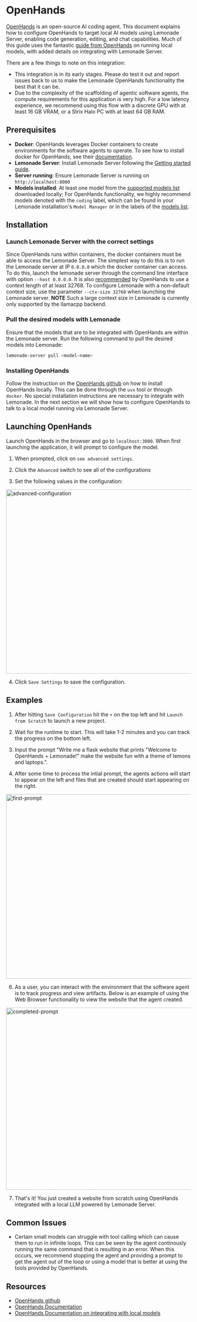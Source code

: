 # OpenHands

[OpenHands](https://github.com/All-Hands-AI/OpenHands) is an open-source AI coding agent. This document explains how to configure OpenHands to target local AI models using Lemonade Server, enabling code generation, editing, and chat capabilities. Much of this guide uses the fantastic [guide from OpenHands](https://docs.all-hands.dev/usage/llms/local-llms) on running local models, with added details on integrating with Lemonade Server.

There are a few things to note on this integration:
* This integration is in its early stages. Please do test it out and report issues back to us to make the Lemonade OpenHands functionality the best that it can be.
* Due to the complexity of the scaffolding of agentic software agents, the compute requirements for this application is very high. For a low latency experience, we recommend using this flow with a discrete GPU with at least 16 GB VRAM, or a Strix Halo PC with at least 64 GB RAM. 


## Prerequisites

- **Docker**: OpenHands leverages Docker containers to create environments for the software agents to operate. To see how to install docker for OpenHands, see their [documentation](https://docs.all-hands.dev/usage/local-setup).
- **Lemonade Server**: Install Lemonade Server following the [Getting started guide](https://lemonade-server.ai/docs/server/).
- **Server running**: Ensure Lemonade Server is running on `http://localhost:8000`
- **Models installed**: At least one model from the [supported models list](https://lemonade-server.ai/docs/server/server_models/) downloaded locally; For OpenHands functionality, we highly recommend models denoted with the `coding` label, which can be found in your Lemonade installation's `Model Manager` or in the labels of the [models list](https://lemonade-server.ai/docs/server/server_models/). 

## Installation

### Launch Lemonade Server with the correct settings

Since OpenHands runs within containers, the docker containers must be able to access the Lemonade Server. The simplest way to do this is to run the Lemonade server at IP `0.0.0.0` which the docker container can access. To do this, launch the lemonade server through the command line interface with option `--host 0.0.0.0`. It is also [recommended](https://docs.all-hands.dev/usage/llms/local-llms) by OpenHands to use a context length of at least 32768. To configure Lemonade with a non-default context size, use the parameter `--ctx-size 32768` when launching the Lemonade server. **NOTE** Such a large context size in Lemonade is currently only supported by the llamacpp backend. 

### Pull the desired models with Lemonade

Ensure that the models that are to be integrated with OpenHands are within the Lemonade server. Run the following command to pull the desired models into Lemonade: 

```bash
lemonade-server pull <model-name>
```

### Installing OpenHands

Follow the instruction on the [OpenHands github](https://github.com/All-Hands-AI/OpenHands/) on how to install OpenHands locally. This can be done through the `uvx` tool or through `docker`. No special installation instructions are necessary to integrate with Lemonade. In the next section we will show how to configure OpenHands to talk to a local model running via Lemonade Server. 

## Launching OpenHands

Launch OpenHands in the browser and go to `localhost:3000`. When first launching the application, it will prompt to configure the model. 

1. When prompted, click on `see advanced settings`. 

2. Click the `Advanced` switch to see all of the configurations 

3. Set the following values in the configuration:

<img width="953" height="502" alt="advanced-configuration" src="https://github.com/user-attachments/assets/4c710fdd-489f-4b55-8efc-faf6096a068a" />
    
4. Click `Save Settings` to save the configuration. 

## Examples

1. After hitting `Save Configuration` hit the `+` on the top left and hit `Launch from Scratch` to launch a new project. 

2. Wait for the runtime to start. This will take 1-2 minutes and you can track the progress on the bottom left. 

3. Input the prompt "Write me a flask website that prints "Welcome to OpenHands + Lemonade!" make the website fun with a theme of lemons and laptops.".

4. After some time to process the intial prompt, the agents actions will start to appear on the left and files that are created should start appearing on the right.

<img width="947" height="503" alt="first-prompt" src="https://github.com/user-attachments/assets/78e7d87f-effa-4a7a-a7ee-1ec3b01917d1" />

6. As a user, you can interact with the environment that the software agent is to track progress and view artifacts. Below is an example of using the Web Browser functionality to view the website that the agent created.

<img width="947" height="497" alt="completed-prompt" src="https://github.com/user-attachments/assets/5dd394bc-0f7f-4263-8019-02fd99534b2d" />

7. That's it! You just created a website from scratch using OpenHands integrated with a local LLM powered by Lemonade Server.

## Common Issues

* Certain small models can struggle with tool calling which can cause them to run in infinite loops. This can be seen by the agent continously running the same command that is resulting in an error. When this occurs, we recommend stopping the agent and providing a prompt to get the agent out of the loop or using a model that is better at using the tools provided by OpenHands.  

## Resources

* [OpenHands github](https://github.com/All-Hands-AI/OpenHands/)
* [OpenHands Documentation](https://docs.all-hands.dev/)
* [OpenHands Documentation on integrating with local models](https://docs.all-hands.dev/usage/llms/local-llms/)

